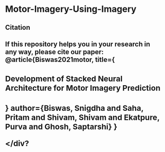 <h1>Motor-Imagery-Using-Imagery</h1>
<h2>Citation<h2/>
If this repository helps you in your research in any way, please cite our paper:
  <div>
    @article{Biswas2021motor,
  title={<h3>Development of Stacked Neural Architecture for Motor Imagery Prediction<h3>}
  author={Biswas, Snigdha and Saha, Pritam and Shivam, Shivam and Ekatpure, Purva and Ghosh, Saptarshi}
}

</div?
